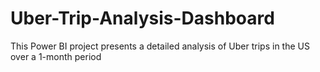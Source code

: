 # Uber-Trip-Analysis-Dashboard
This Power BI project presents a detailed analysis of Uber trips in the US over a 1-month period
